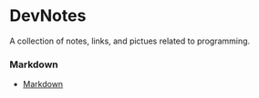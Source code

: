 # DevNotes
A collection of notes, links, and pictues related to programming. 

### **Markdown**

- [Markdown](./topics/markdown.md)
